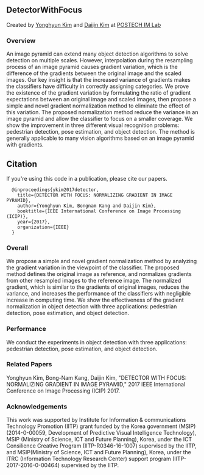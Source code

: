 ## DetectorWithFocus
Created by [Yonghyun Kim](http://imlab.postech.ac.kr/members.htm) and [Daijin Kim](http://imlab.postech.ac.kr/members_d.htm) at [POSTECH IM Lab](http://imlab.postech.ac.kr)

### Overview

An image pyramid can extend many object detection algorithms to solve detection on multiple scales. However, interpolation during the resampling process of an image pyramid causes gradient variation, which is the difference of the gradients between the original image and the scaled images. Our key insight is that the increased variance of gradients makes the classifiers have difficulty in correctly assigning categories. We prove the existence of the gradient variation by formulating the ratio of gradient expectations between an original image and scaled images, then propose a simple and novel gradient normalization method to eliminate the effect of this variation. The proposed normalization method reduce the variance in an image pyramid and allow the classifier to focus on a smaller coverage. We show the improvement in three different visual recognition problems: pedestrian detection, pose estimation, and object detection. The method is generally applicable to many vision algorithms based on an image pyramid with gradients.

## Citation
If you're using this code in a publication, please cite our papers.

```
  @inproceedings{ykim2017detector,
    title={DETECTOR WITH FOCUS: NORMALIZING GRADIENT IN IMAGE PYRAMID},
    author={Yonghyun Kim, Bongnam Kang and Daijin Kim},
    booktitle={IEEE International Conference on Image Processing (ICIP)},
    year={2017},
    organization={IEEE}
  }  
```

### Overall

We propose a simple and novel gradient normalization method by analyzing the gradient variation in the viewpoint of the classifier.
The proposed method defines the original image as reference, and normalizes gradients from other resampled images to the reference image. 
The normalized gradient, which is similar to the gradients of original images, reduces the variance, and increases the performance of the classifiers with negligible increase in computing time.
We show the effectiveness of the gradient normalization in object detection with three applications: pedestrian detection, pose estimation, and object detection.

### Performance

We conduct the experiments in object detection with three applications: pedestrian detection, pose estimation, and object detection.

### Related Papers

Yonghyun Kim, Bong-Nam Kang, Daijin Kim, "DETECTOR WITH FOCUS: NORMALIZING GRADIENT IN IMAGE PYRAMID," 2017  IEEE International Conference on Image Processing (ICIP) 2017.

### Acknowledgements

This work was supported by Institute for Information & communications Technology Promotion (IITP) grant funded by the Korea government (MSIP)(2014-0-00059, Development of Predictive Visual Intelligence Technology), MSIP (Ministry of Science, ICT and Future Planning), Korea, under the ICT Consilience Creative Program (IITP-R0346-16-1007) supervised by the IITP, and MSIP(Ministry of Science, ICT and Future Planning), Korea, under the ITRC (Information Technology Research Center) support program (IITP-2017-2016-0-00464) supervised by the IITP.
